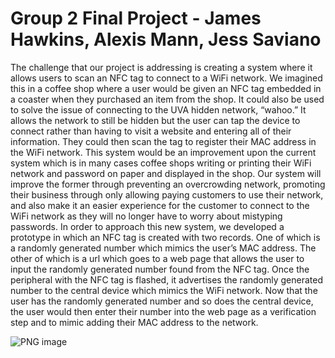 # Group 2 Final Project - James Hawkins, Alexis Mann, Jess Saviano

The challenge that our project is addressing is creating a system where it allows users to scan an NFC tag to connect to a WiFi network. We imagined this in a coffee shop where a user would be given an NFC tag embedded in a coaster when they purchased an item from the shop. It could also be used to solve the issue of connecting to the UVA hidden network, “wahoo.” It allows the network to still be hidden but the user can tap the device to connect rather than having to visit a website and entering all of their information. They could then scan the tag to register their MAC address in the WiFi network. This system would be an improvement upon the current system which is in many cases coffee shops writing or printing their WiFi network and password on paper and displayed in the shop. Our system will improve the former through preventing an overcrowding network, promoting their business through only allowing paying customers to use their network, and also make it an easier experience for the customer to connect to the WiFi network as they will no longer have to worry about mistyping passwords. In order to approach this new system, we developed a prototype in which an NFC tag is created with two records. One of which is a randomly generated number which mimics the user’s MAC address. The other of which is a url which goes to a web page that allows the user to input the randomly generated number found from the NFC tag. Once the peripheral with the NFC tag is flashed, it advertises the randomly generated number to the central device which mimics the WiFi network. Now that the user has the randomly generated number and so does the central device, the user would then enter their number into the web page as a verification step and to mimic adding their MAC address to the network.

![PNG image](https://github.com/jameshawkins26/WIoTFinal/assets/98030930/b1b71167-f330-4106-8d5c-1a6a2ffd88b4)
